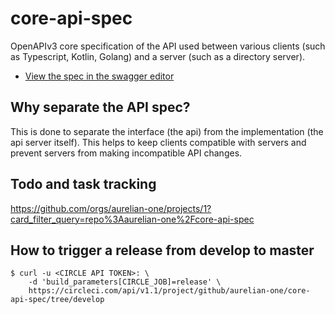 # core-api-spec

OpenAPIv3 core specification of the API used between various clients (such as Typescript, Kotlin, Golang) and a server (such as a directory server).

- [View the spec in the swagger editor](https://editor.swagger.io/?import=https://raw.githubusercontent.com/aurelian-one/core-api-spec/master/spec/src/spec.yaml)

## Why separate the API spec?

This is done to separate the interface (the api) from the implementation (the api server itself). This helps to keep clients compatible with servers and prevent servers from making incompatible API changes.

## Todo and task tracking

https://github.com/orgs/aurelian-one/projects/1?card_filter_query=repo%3Aaurelian-one%2Fcore-api-spec


## How to trigger a release from develop to master

```
$ curl -u <CIRCLE API TOKEN>: \
    -d 'build_parameters[CIRCLE_JOB]=release' \
    https://circleci.com/api/v1.1/project/github/aurelian-one/core-api-spec/tree/develop
```
